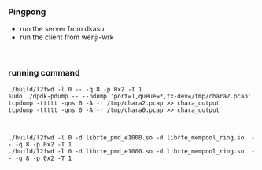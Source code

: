 ### Pingpong

- run the server from dkasu
- run the client from wenji-wrk

<br>

### running command
```
./build/l2fwd -l 0 -- -q 8 -p 0x2 -T 1
sudo ./dpdk-pdump -- --pdump 'port=1,queue=*,tx-dev=/tmp/chara2.pcap'
tcpdump -ttttt -qns 0 -A -r /tmp/chara2.pcap >> chara_output
tcpdump -ttttt -qns 0 -A -r /tmp/chara0.pcap >> chara_output



./build/l2fwd -l 0 -d librte_pmd_e1000.so -d librte_mempool_ring.so  -- -q 8 -p 0x2 -T 1
./build/l2fwd -l 0 -d librte_pmd_e1000.so -d librte_mempool_ring.so  -- -q 8 -p 0x2 -T 1



```
